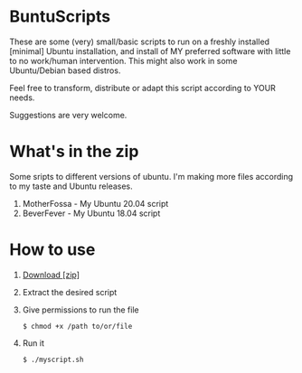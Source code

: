 BuntuScripts
===========================
These are some (very) small/basic scripts to run on a freshly installed [minimal] Ubuntu installation, and install of MY preferred software with little to no work/human intervention. This might also work in some Ubuntu/Debian based distros.

Feel free to transform, distribute or adapt this script according to YOUR needs.

Suggestions are very welcome.

# What's in the zip
Some sripts to different versions of ubuntu. I'm making more files according to my taste and Ubuntu releases.
1. MotherFossa - My Ubuntu 20.04 script
2. BeverFever - My Ubuntu 18.04 script

# How to use

1. [Download [zip]](https://github.com/opedromandrade/buntuscripts/archive/master.zip)
2. Extract the desired script
3. Give permissions to run the file

   `$ chmod +x /path to/or/file`

4. Run it

    `$ ./myscript.sh`
